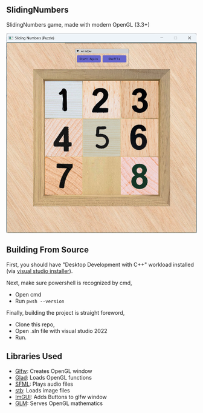 ## SlidingNumbers

SlidingNumbers game, made with modern OpenGL (3.3+)

![Demo](./images/demo.png)


## Building From Source

First, you should have "Desktop Development with C++" workload installed (via [visual studio installer](https://learn.microsoft.com/en-us/cpp/build/vscpp-step-0-installation?view=msvc-170#step-4---choose-workloads)).

Next, make sure powershell is recognized by cmd,
- Open cmd
- Run `pwsh --version`

Finally, building the project is straight foreword,
- Clone this repo, 
- Open .sln file with visual studio 2022 
- Run.

## Libraries Used

- [Glfw](https://github.com/glfw/glfw): Creates OpenGL window
- [Glad](https://github.com/Dav1dde/glad): Loads OpenGL functions
- [SFML](https://github.com/SFML/SFML): Plays audio files
- [stb](https://github.com/nothings/stb): Loads image files
- [ImGUI](https://github.com/ocornut/imgui): Adds Buttons to glfw window
- [GLM](https://github.com/g-truc/glm): Serves OpenGL mathematics